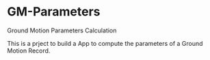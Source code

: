 GM-Parameters
=============

Ground Motion Parameters Calculation

This is a prject to build a App to compute the parameters of a Ground Motion Record.
